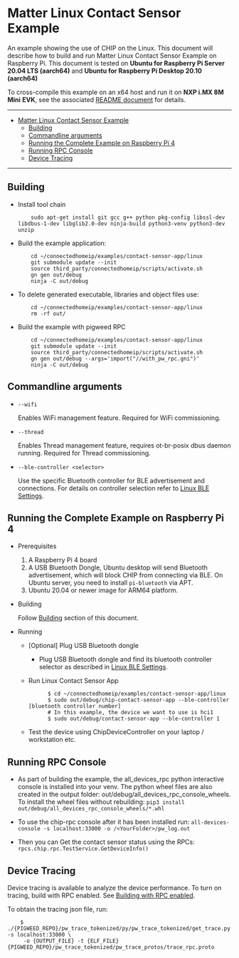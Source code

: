 # Matter Linux Contact Sensor Example

An example showing the use of CHIP on the Linux. This document will describe how
to build and run Matter Linux Contact Sensor Example on Raspberry Pi. This
document is tested on **Ubuntu for Raspberry Pi Server 20.04 LTS (aarch64)** and
**Ubuntu for Raspberry Pi Desktop 20.10 (aarch64)**

To cross-compile this example on an x64 host and run it on **NXP i.MX 8M Mini**
**EVK**, see the associated
[README document](../../../docs/platforms/nxp/nxp_imx8m_linux_examples.md) for
details.

<hr>

- [Matter Linux Contact Sensor Example](#matter-linux-contact-sensor-example)
  - [Building](#building)
  - [Commandline arguments](#commandline-arguments)
  - [Running the Complete Example on Raspberry Pi 4](#running-the-complete-example-on-raspberry-pi-4)
  - [Running RPC Console](#running-rpc-console)
  - [Device Tracing](#device-tracing)

<hr>

## Building

- Install tool chain

          sudo apt-get install git gcc g++ python pkg-config libssl-dev libdbus-1-dev libglib2.0-dev ninja-build python3-venv python3-dev unzip

- Build the example application:

          cd ~/connectedhomeip/examples/contact-sensor-app/linux
          git submodule update --init
          source third_party/connectedhomeip/scripts/activate.sh
          gn gen out/debug
          ninja -C out/debug

- To delete generated executable, libraries and object files use:

          cd ~/connectedhomeip/examples/contact-sensor-app/linux
          rm -rf out/

- Build the example with pigweed RPC

          cd ~/connectedhomeip/examples/contact-sensor-app/linux
          git submodule update --init
          source third_party/connectedhomeip/scripts/activate.sh
          gn gen out/debug --args='import("//with_pw_rpc.gni")'
          ninja -C out/debug

## Commandline arguments

- `--wifi`

    Enables WiFi management feature. Required for WiFi commissioning.

- `--thread`

    Enables Thread management feature, requires ot-br-posix dbus daemon running.
    Required for Thread commissioning.

- `--ble-controller <selector>`

    Use the specific Bluetooth controller for BLE advertisement and connections.
    For details on controller selection refer to
    [Linux BLE Settings](/platforms/linux/ble_settings.md).

## Running the Complete Example on Raspberry Pi 4

- Prerequisites

    1. A Raspberry Pi 4 board
    2. A USB Bluetooth Dongle, Ubuntu desktop will send Bluetooth advertisement,
       which will block CHIP from connecting via BLE. On Ubuntu server, you need
       to install `pi-bluetooth` via APT.
    3. Ubuntu 20.04 or newer image for ARM64 platform.

- Building

    Follow [Building](#building) section of this document.

- Running

  - [Optional] Plug USB Bluetooth dongle

    - Plug USB Bluetooth dongle and find its bluetooth controller selector
            as described in
            [Linux BLE Settings](/platforms/linux/ble_settings.md).

  - Run Linux Contact Sensor App

              $ cd ~/connectedhomeip/examples/contact-sensor-app/linux
              $ sudo out/debug/chip-contact-sensor-app --ble-controller [bluetooth controller number]
              # In this example, the device we want to use is hci1
              $ sudo out/debug/contact-sensor-app --ble-controller 1

  - Test the device using ChipDeviceController on your laptop / workstation
        etc.

## Running RPC Console

- As part of building the example, the all_devices_rpc python
    interactive console is installed into your venv. The python wheel files are
    also created in the output folder: out/debug/all_devices_rpc_console_wheels. To
    install the wheel files without rebuilding:
    `pip3 install out/debug/all_devices_rpc_console_wheels/*.whl`

- To use the chip-rpc console after it has been installed run:
    `all-devices-console -s localhost:33000 -o /<YourFolder>/pw_log.out`

- Then you can Get the contact sensor status using the RPCs:
    `rpcs.chip.rpc.TestService.GetDeviceInfo()`

## Device Tracing

Device tracing is available to analyze the device performance. To turn on
tracing, build with RPC enabled. See [Building with RPC enabled](#building).

To obtain the tracing json file, run:

```
    $ ./{PIGWEED_REPO}/pw_trace_tokenized/py/pw_trace_tokenized/get_trace.py -s localhost:33000 \
     -o {OUTPUT_FILE} -t {ELF_FILE} {PIGWEED_REPO}/pw_trace_tokenized/pw_trace_protos/trace_rpc.proto
```

